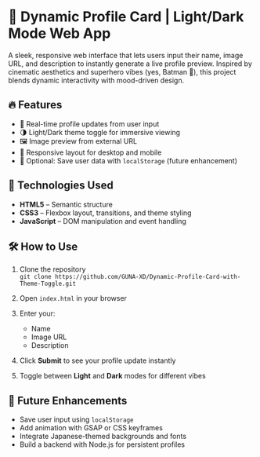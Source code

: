 # 🦇 Dynamic Profile Card | Light/Dark Mode Web App

A sleek, responsive web interface that lets users input their name, image URL, and description to instantly generate a live profile preview. Inspired by cinematic aesthetics and superhero vibes (yes, Batman 🦇), this project blends dynamic interactivity with mood-driven design.

## 🔥 Features

- 🎨 Real-time profile updates from user input
- 🌗 Light/Dark theme toggle for immersive viewing
- 🖼️ Image preview from external URL
- 📱 Responsive layout for desktop and mobile
- 💾 Optional: Save user data with `localStorage` (future enhancement)

## 🚀 Technologies Used

- **HTML5** – Semantic structure
- **CSS3** – Flexbox layout, transitions, and theme styling
- **JavaScript** – DOM manipulation and event handling

## 🛠️ How to Use

1. Clone the repository  
   `git clone https://github.com/GUNA-XD/Dynamic-Profile-Card-with-Theme-Toggle.git`

2. Open `index.html` in your browser

3. Enter your:
   - Name
   - Image URL
   - Description

4. Click **Submit** to see your profile update instantly

5. Toggle between **Light** and **Dark** modes for different vibes

## 🎯 Future Enhancements

- Save user input using `localStorage`
- Add animation with GSAP or CSS keyframes
- Integrate Japanese-themed backgrounds and fonts
- Build a backend with Node.js for persistent profiles


